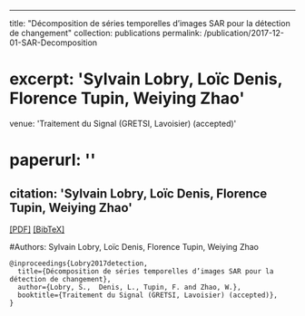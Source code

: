 
---
title: "Décomposition de séries temporelles d’images SAR pour la détection de changement"
collection: publications
permalink: /publication/2017-12-01-SAR-Decomposition
# excerpt: 'Sylvain Lobry, Loïc Denis, Florence Tupin, Weiying Zhao'
venue: 'Traitement du Signal (GRETSI, Lavoisier) (accepted)'
# paperurl: ''
citation: 'Sylvain Lobry, Loïc Denis, Florence Tupin, Weiying Zhao'
---

[[PDF]]() [[BibTeX]]()

#Authors: Sylvain Lobry, Loïc Denis, Florence Tupin, Weiying Zhao

```
@inproceedings{Lobry2017detection,
  title={Décomposition de séries temporelles d’images SAR pour la détection de changement},
  author={Lobry, S.,  Denis, L., Tupin, F. and Zhao, W.},
  booktitle={Traitement du Signal (GRETSI, Lavoisier) (accepted)},
}

```
